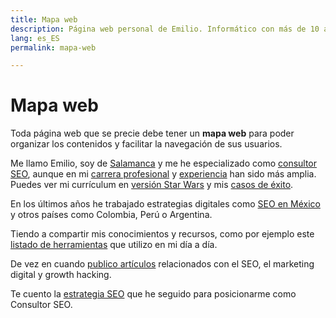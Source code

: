 ```yaml
---
title: Mapa web
description: Página web personal de Emilio. Informático con más de 10 años en Marketing Digital.
lang: es_ES
permalink: mapa-web

---
```


# Mapa web

Toda página web que se precie debe tener un **mapa web** para poder organizar los contenidos y facilitar la navegación de sus usuarios.

Me llamo Emilio, soy de [Salamanca](https://emirodgar.com/consultor-seo/salamanca) y me he especializado como [consultor SEO](https://emirodgar.com/consultor-seo/), aunque en mi [carrera profesional](https://emirodgar.com/carrera-profesional/) y [experiencia](/experiencia-seo) han sido más amplia.  Puedes ver mi currículum en [versión Star Wars](https://emirodgar.com/cv-starwars/) y mis [casos de éxito](/casos-exito-seo).

En los últimos años he trabajado estrategias digitales como [SEO en México](https://emirodgar.com/consultor-seo/mexico) y otros países como Colombia, Perú o Argentina.

Tiendo a compartir mis conocimientos y recursos, como por ejemplo este [listado de herramientas](https://emirodgar.com/recursos-marketing-digital/) que utilizo en mi día a día.

De vez en cuando [publico artículos](publicaciones) relacionados con el SEO, el marketing digital y growth hacking.

Te cuento la [estrategia SEO](https://emirodgar.com/estrategia-seo) que he seguido para posicionarme como Consultor SEO.


<!--stackedit_data:
eyJoaXN0b3J5IjpbLTkyODUzMjA0LC04Njk5MTE3MTYsNzY2Mz
EzNjg5LDU4Mzk0OTI1NywxMzY1MjQyMzU3LDgwNDg0NDYzMCwz
MTczNjEzMDQsLTkwNjkxMzQ0Ml19
-->